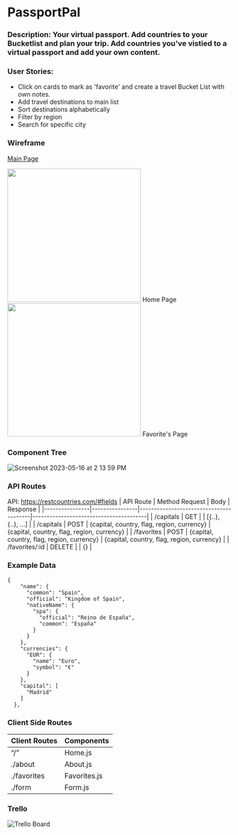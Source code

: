 # PassportPal

### Description: Your virtual passport. Add countries to your Bucketlist and plan your trip. Add countries you've vistied to a virtual passport and add your own content. 

### User Stories:
- Click on cards to mark as 'favorite' and create a travel Bucket List with own notes. 
- Add travel destinations to main list
- Sort destinations alphabetically
- Filter by region
- Search for specific city

### Wireframe
[Main Page](https://www.figma.com/file/JMLkQ0CieBgAffyyFsI3h6/Phase-2-Portfolio-Demo-(Copy)?type=design&node-id=102-36&t=bOKV0RYcbP11qvWm-0)

<img src="https://github.com/sarahadean/phase2-project/assets/128323898/a8fe4743-bed2-454c-94da-378c198e0b3c" width="300px">
Home Page
<img src="https://github.com/sarahadean/phase2-project/assets/128323898/5f44c66f-82cd-4372-8d6d-a228368f5e85" width="300px">
Favorite's Page

### Component Tree 
![Screenshot 2023-05-16 at 2 13 59 PM](https://github.com/sarahadean/phase2-project/assets/128323898/ee9f1be4-3b82-4de9-95c3-fbd578821998)


### API Routes

API: https://restcountries.com/#fields
| API Route      | Method Request | Body                                   | Response                               |
|----------------|----------------|----------------------------------------|----------------------------------------|
| /capitals      | GET            |                                        | [{..}, {..}, ...]                      |
| /capitals      | POST           | {capital, country, flag, region, currency} | {capital, country, flag, region, currency} |
| /favorites     | POST           | {capital, country, flag, region, currency} | {capital, country, flag, region, currency} |
| /favorites/:id | DELETE         |                                        | {}                                     |
### Example Data

```
{
    "name": {
      "common": "Spain",
      "official": "Kingdom of Spain",
      "nativeName": {
        "spa": {
          "official": "Reino de España",
          "common": "España"
        }
      }
    },
    "currencies": {
      "EUR": {
        "name": "Euro",
        "symbol": "€"
      }
    },
    "capital": [
      "Madrid"
    ]
  },
```

### Client Side Routes

| Client Routes 	| Components 	|
|---	|---	|
| “/” 	| Home.js 	|
| ./about 	| About.js 	|
| ./favorites 	| Favorites.js 	|
| ./form   | Form.js |

### Trello
![Trello Board](https://github.com/sarahadean/phase2-project/assets/128323898/58890915-16d9-4c5c-b7e3-ff8d2c2d2371)



